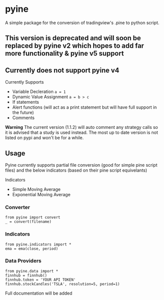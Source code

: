 # pyine
A simple package for the conversion of tradingview's .pine to python script. 

## This version is deprecated and will soon be replaced by pyine v2 which hopes to add far more functionality & pyine v5 support

## Currently does not support pyine v4 


Currently Supports
 - Variable Decleration ```a = 1```
 - Dynamic Value Assignment ```a = b > c```
 - If statements
 - Alert functions (will act as a print statement but will have full support in the future)
 - Comments

**Warning**
The current version (1.1.2) will auto comment any strategy calls so it is advised that a study is used instead.
The most up to date version is not listed on pypi and won't be for a while.


## Usage
Pyine currently supports partial file conversion (good for simple pine script files) and the below indicators (based on their pine script equivelants)

Indicators
 - Simple Moving Average
 - Exponential Moving Average


### Converter
```
from pyine import convert
_ = convert(filename)
```

### Indicators
```
from pyine.indicators import *
ema = ema(close, period)
```

### Data Providers
```
from pyine.data import *
finnhub = finnhub()
finnhub.token = 'YOUR API TOKEN'
finnhub.stockCandles('TSLA', resolution=5, period=1)
```
Full documentation will be added
